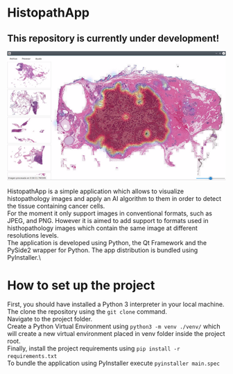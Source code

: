 # HistopathApp
## This repository is currently under development!

![Screenshot](resources/histopathapp.png)

HistopathApp is a simple application which allows to visualize histopathology images and apply an AI algorithm to them in order to detect the tissue containing cancer cells.\
For the moment it only support images in conventional formats, such as JPEG, and PNG. However it is aimed to add support to formats used in histhopathology images which contain the same image at different resolutions levels.\
The application is developed using Python, the Qt Framework and the PySide2 wrapper for Python. The app distribution is bundled using PyInstaller.\

# How to set up the project
First, you should have installed a Python 3 interpreter in your local machine.\
The clone the repository using the `git clone` command.\
Navigate to the project folder.\
Create a Python Virtual Environment using `python3 -m venv ./venv/` which will create a new virtual environment placed in venv folder inside the project root.\
Finally, install the project requirements using `pip install -r requirements.txt`
\
To bundle the application using PyInstaller execute `pyinstaller main.spec`
